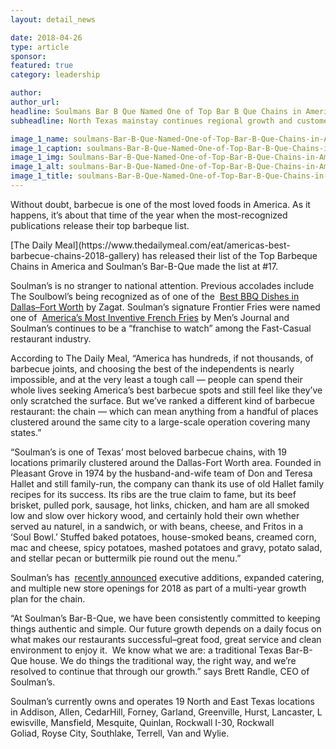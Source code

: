 ```yaml
---
layout: detail_news

date: 2018-04-26
type: article
sponsor:
featured: true
category: leadership        

author:  
author_url: 
headline: Soulmans Bar B Que Named One of Top Bar B Que Chains in America
subheadline: North Texas mainstay continues regional growth and customer satisfaction

image_1_name: soulmans-Bar-B-Que-Named-One-of-Top-Bar-B-Que-Chains-in-America-67062
image_1_caption: soulmans-Bar-B-Que-Named-One-of-Top-Bar-B-Que-Chains-in-America-67062
image_1_img: Soulmans-Bar-B-Que-Named-One-of-Top-Bar-B-Que-Chains-in-America-67062.jpg
image_1_alt: soulmans-Bar-B-Que-Named-One-of-Top-Bar-B-Que-Chains-in-America-67062
image_1_title: soulmans-Bar-B-Que-Named-One-of-Top-Bar-B-Que-Chains-in-America-67062
---
```

	
Without doubt, barbecue is one of the most loved foods in America. As it happens, it&rsquo;s about that time of the year when the most-recognized publications release their top barbeque list.

<!--more-->[The Daily Meal](https://www.thedailymeal.com/eat/americas-best-barbecue-chains-2018-gallery)&nbsp;has released their list of the Top Barbeque Chains in America and Soulman&rsquo;s Bar-B-Que made the list at #17.

Soulman&rsquo;s is no stranger to national attention. Previous accolades include The Soulbowl&rsquo;s being recognized as of one of the&nbsp;
[Best BBQ Dishes in Dallas&ndash;Fort Worth](https://www.zagat.com/b/the-23-best-bbq-dishes-in-dallasfort-worth)&nbsp;by Zagat. Soulman&rsquo;s signature Frontier Fries were named one of&nbsp;
[America&rsquo;s Most Inventive French Fries](https://www.mensjournal.com/food-drink/the-17-most-inventive-french-fries-in-america-w438106/frontier-fries-at-soulmans-in-texas-w438247)&nbsp;by Men&rsquo;s Journal and Soulman&rsquo;s continues to be a &ldquo;franchise to watch&rdquo; among the Fast-Casual restaurant industry.

According to The Daily Meal, &ldquo;America has hundreds, if not thousands, of barbecue joints, and choosing the best of the independents is nearly impossible, and at the very least a tough call &mdash; people can spend their whole lives seeking America&rsquo;s best barbecue spots and still feel like they&rsquo;ve only scratched the surface. But we&rsquo;ve ranked a different kind of barbecue restaurant: the chain &mdash; which can mean anything from a handful of places clustered around the same city to a large-scale operation covering many states.&rdquo;

&ldquo;Soulman&rsquo;s is one of Texas&rsquo; most beloved barbecue chains, with 19 locations primarily clustered around the Dallas-Fort Worth area. Founded in Pleasant Grove in 1974 by the husband-and-wife team of Don and Teresa Hallet and still family-run, the company can thank its use of old Hallet family recipes for its success. Its ribs are the true claim to fame, but its beef brisket, pulled pork, sausage, hot links, chicken, and ham are all smoked low and slow over hickory wood, and certainly hold their own whether served au naturel, in a sandwich, or with beans, cheese, and Fritos in a &lsquo;Soul Bowl.&rsquo; Stuffed baked potatoes, house-smoked beans, creamed corn, mac and cheese, spicy potatoes, mashed potatoes and gravy, potato salad, and stellar pecan or buttermilk pie round out the menu.&rdquo;

Soulman&rsquo;s has&nbsp;
[recently announced](https://soulmans.com/spring-sprung-soulmans-bar-b-que-outlook-looks-bright/)&nbsp;executive additions, expanded catering, and multiple new store openings for 2018 as part of a multi-year growth plan for the chain.

&ldquo;At Soulman&rsquo;s Bar-B-Que, we have been consistently committed to keeping things authentic and simple. Our future growth depends on a daily focus on what makes our restaurants successful&ndash;great food, great service and clean environment to enjoy it.&nbsp; We know what we are: a traditional Texas Bar-B-Que house. We do things the traditional way, the right way, and we&rsquo;re resolved to continue that through our growth.&rdquo; says Brett Randle, CEO of Soulman&rsquo;s.

Soulman&rsquo;s currently owns and operates 19 North and East Texas locations in&nbsp;Addison,&nbsp;Allen,&nbsp;CedarHill,&nbsp;Forney,&nbsp;Garland,&nbsp;Greenville,&nbsp;Hurst,&nbsp;Lancaster,&nbsp;Lewisville,&nbsp;Mansfield,&nbsp;Mesquite,&nbsp;Quinlan,&nbsp;Rockwall I-30,&nbsp;Rockwall Goliad,&nbsp;Royse City,&nbsp;Southlake,&nbsp;Terrell,&nbsp;Van&nbsp;and&nbsp;Wylie.&nbsp;